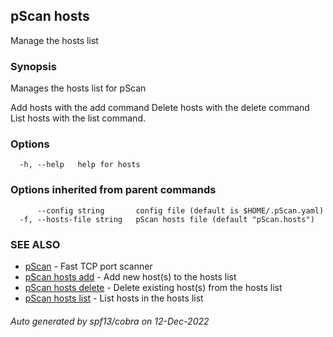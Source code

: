 ## pScan hosts

Manage the hosts list

### Synopsis

Manages the hosts list for pScan

Add hosts with the add command
Delete hosts with the delete command
List hosts with the list command.

### Options

```
  -h, --help   help for hosts
```

### Options inherited from parent commands

```
      --config string       config file (default is $HOME/.pScan.yaml)
  -f, --hosts-file string   pScan hosts file (default "pScan.hosts")
```

### SEE ALSO

* [pScan](pScan.md)	 - Fast TCP port scanner
* [pScan hosts add](pScan_hosts_add.md)	 - Add new host(s) to the hosts list
* [pScan hosts delete](pScan_hosts_delete.md)	 - Delete existing host(s) from the hosts list
* [pScan hosts list](pScan_hosts_list.md)	 - List hosts in the hosts list

###### Auto generated by spf13/cobra on 12-Dec-2022
